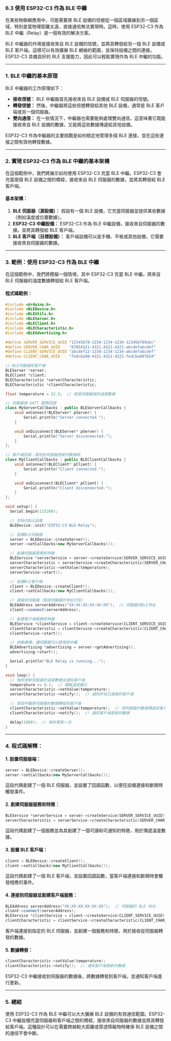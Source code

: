 ### 6.3 **使用 ESP32-C3 作為 BLE 中繼**

在某些物聯網應用中，可能需要將 BLE 設備的信號從一個區域擴展到另一個區域，特別是當物理距離太遠，直接通信無法實現時。這時，使用 ESP32-C3 作為 BLE 中繼（Relay）是一個有效的解決方案。

BLE 中繼器的作用是接收來自 BLE 設備的信號，並將其轉發給另一個 BLE 設備或 BLE 客戶端。這樣可以有效擴展 BLE 網絡的範圍，並保持設備之間的連接。ESP32-C3 具備良好的 BLE 支援能力，因此可以輕鬆實現作為 BLE 中繼的功能。

---

### 1. **BLE 中繼的基本原理**

BLE 中繼器的工作原理如下：
- **接收信號：** BLE 中繼器首先接收來自 BLE 設備或 BLE 伺服器的信號。
- **轉發信號：** 然後，中繼器將這些信號轉發給其他 BLE 設備，通常是 BLE 客戶端或另一個伺服器。
- **雙向通信：** 在一些情況下，中繼器也需要能夠處理雙向通信，這意味著它既能接收來自 BLE 設備的數據，又能將這些數據傳遞給其他設備。

ESP32-C3 作為中繼器的主要挑戰是如何穩定地管理多個 BLE 連接，並在這些連接之間有效地轉發數據。

---

### 2. **實現 ESP32-C3 作為 BLE 中繼的基本架構**

在這個範例中，我們將展示如何使用 ESP32-C3 充當 BLE 中繼。ESP32-C3 會充當兩個 BLE 設備之間的橋樑，接收來自 BLE 伺服器的數據，並將其轉發給 BLE 客戶端。

#### **基本架構：**
1. **BLE 伺服器（源設備）：** 假設有一個 BLE 設備，它充當伺服器並提供某些數據（例如溫度或位置數據）。
2. **ESP32-C3 中繼設備：** ESP32-C3 作為 BLE 中繼設備，接收來自伺服器的數據，並將其轉發給 BLE 客戶端。
3. **BLE 客戶端（目標設備）：** 客戶端設備可以是手機、平板或其他設備，它需要接收來自伺服器的數據。

---

### 3. **範例：使用 ESP32-C3 作為 BLE 中繼**

在這個範例中，我們將模擬一個情境，其中 ESP32-C3 充當 BLE 中繼，將來自 BLE 伺服器的溫度數據轉發給 BLE 客戶端。

#### **程式碼範例：**

```cpp
#include <Arduino.h>
#include <BLEDevice.h>
#include <BLEUtils.h>
#include <BLEServer.h>
#include <BLEClient.h>
#include <BLECharacteristic.h>
#include <BLEAdvertising.h>

#define SERVER_SERVICE_UUID "12345678-1234-1234-1234-123456789abc"
#define SERVER_CHAR_UUID    "87654321-4321-4321-4321-abcdefabcdef"
#define CLIENT_SERVICE_UUID "abcdef12-1234-1234-1234-abcdefabcdef"
#define CLIENT_CHAR_UUID    "fedcba98-4321-4321-4321-fedcba987654"

// BLE伺服器和客戶端
BLEServer *server;
BLEClient *client;
BLECharacteristic *serverCharacteristic;
BLECharacteristic *clientCharacteristic;

float temperature = 22.5;  // 假設伺服器端的溫度數據

// 伺服器端 GATT 服務回調
class MyServerCallbacks : public BLEServerCallbacks {
    void onConnect(BLEServer* pServer) {
        Serial.println("Server connected.");
    }

    void onDisconnect(BLEServer* pServer) {
        Serial.println("Server disconnected.");
    }
};

// 客戶端回調：當收到伺服器更新的數據時
class MyClientCallbacks : public BLEClientCallbacks {
    void onConnect(BLEClient* pClient) {
        Serial.println("Client connected.");
    }

    void onDisconnect(BLEClient* pClient) {
        Serial.println("Client disconnected.");
    }
};

void setup() {
  Serial.begin(115200);

  // 初始化BLE設備
  BLEDevice::init("ESP32-C3-BLE-Relay");

  // 設置BLE伺服器
  server = BLEDevice::createServer();
  server->setCallbacks(new MyServerCallbacks());

  // 創建伺服器服務和特徵
  BLEService *serverService = server->createService(SERVER_SERVICE_UUID);
  serverCharacteristic = serverService->createCharacteristic(SERVER_CHAR_UUID, BLECharacteristic::PROPERTY_READ | BLECharacteristic::PROPERTY_NOTIFY);
  serverCharacteristic->setValue(temperature);
  serverService->start();

  // 設置BLE客戶端
  client = BLEDevice::createClient();
  client->setCallbacks(new MyClientCallbacks());

  // 連接到伺服器（假設伺服器的地址已知）
  BLEAddress serverAddress("XX:XX:XX:XX:XX:XX");  // 伺服器的BLE地址
  client->connect(serverAddress);

  // 創建客戶端服務和特徵
  BLEService *clientService = client->createService(CLIENT_SERVICE_UUID);
  clientCharacteristic = clientService->createCharacteristic(CLIENT_CHAR_UUID, BLECharacteristic::PROPERTY_WRITE | BLECharacteristic::PROPERTY_READ);
  clientService->start();

  // 啟動廣播，讓伺服器可以發現該中繼
  BLEAdvertising *advertising = server->getAdvertising();
  advertising->start();

  Serial.println("BLE Relay is running...");
}

void loop() {
  // 每秒更新伺服器的溫度數據並通知客戶端
  temperature += 0.1;  // 模擬溫度變化
  serverCharacteristic->setValue(temperature);
  serverCharacteristic->notify();  // 通知所有已連接的客戶端

  // 假設中繼將伺服器的數據轉發到客戶端
  clientCharacteristic->setValue(temperature);  // 將伺服器的數據傳遞給客戶端
  clientCharacteristic->notify();  // 通知客戶端更新的數據

  delay(1000);  // 每秒更新一次
}
```

---

### 4. **程式碼解釋：**

#### **1. 設置伺服器端：**
```cpp
server = BLEDevice::createServer();
server->setCallbacks(new MyServerCallbacks());
```
這段代碼創建了一個 BLE 伺服器，並設置了回調函數，以便在設備連接和斷開時觸發事件。

#### **2. 創建伺服器服務和特徵：**
```cpp
BLEService *serverService = server->createService(SERVER_SERVICE_UUID);
serverCharacteristic = serverService->createCharacteristic(SERVER_CHAR_UUID, BLECharacteristic::PROPERTY_READ | BLECharacteristic::PROPERTY_NOTIFY);
```
這段代碼創建了一個服務並為其創建了一個可讀和可通知的特徵，用於傳遞溫度數據。

#### **3. 設置 BLE 客戶端：**
```cpp
client = BLEDevice::createClient();
client->setCallbacks(new MyClientCallbacks());
```
這段代碼創建了一個 BLE 客戶端，並設置回調函數，當客戶端連接和斷開時會觸發相應的事件。

#### **4. 連接到伺服器並創建客戶端服務：**
```cpp
BLEAddress serverAddress("XX:XX:XX:XX:XX:XX");  // 伺服器的 BLE 地址
client->connect(serverAddress);
BLEService *clientService = client->createService(CLIENT_SERVICE_UUID);
clientCharacteristic = clientService->createCharacteristic(CLIENT_CHAR_UUID, BLECharacteristic::PROPERTY_WRITE | BLECharacteristic::PROPERTY_READ);
```
客戶端連接到指定的 BLE 伺服器，並創建一個服務和特徵，用於接收從伺服器轉發的數據。

#### **5. 數據轉發：**
```cpp
clientCharacteristic->setValue(temperature);
clientCharacteristic->notify();  // 通知客戶端更新的數據
```
ESP32-C3 中繼接收到伺服器的數據後，將數據轉發到客戶端，並通知客戶端進行更新。

---

### 5. **總結**

使用 ESP32-C3 作為 BLE 中繼可以大大擴展 BLE 設備的有效通信範圍。ESP32-C3 中繼設備充當伺服器和客戶端之間的橋樑，接收來自伺服器的數據並將其轉發給客戶端。這種設計可以在需要跨越較大距離或穿透障礙物時確保 BLE 設備之間的通信不會中斷。